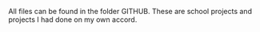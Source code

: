 All files can be found in the folder GITHUB. These are school projects and projects I had done on my own accord.
